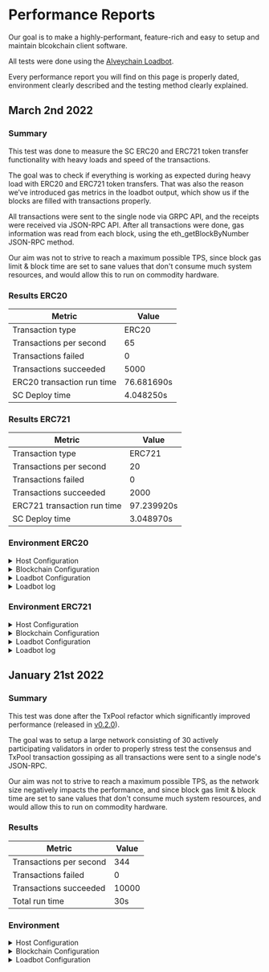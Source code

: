 # Performance Reports

Our goal is to make a highly-performant, feature-rich and easy to setup and maintain blcokchain client software.

All tests were done using the [Alveychain Loadbot](../docs/additional-features/stress-testing.md).

Every performance report you will find on this page is properly dated, environment clearly described and the testing method clearly explained.

## March 2nd 2022

### Summary

This test was done to measure the SC ERC20 and ERC721 token transfer functionality with heavy loads and speed of the transactions.

The goal was to check if everything is working as expected during heavy load with ERC20 and ERC721 token transfers. That was also the reason we’ve introduced gas metrics in the loadbot output, which show us if the blocks are filled with transactions properly.

All transactions were sent to the single node via GRPC API, and the receipts were received via JSON-RPC API. After all transactions were done, gas information was read from each block, using the eth\_getBlockByNumber JSON-RPC method.

Our aim was not to strive to reach a maximum possible TPS, since block gas limit & block time are set to sane values that don't consume much system resources, and would allow this to run on commodity hardware.

### Results ERC20

| Metric                     | Value      |
| -------------------------- | ---------- |
| Transaction type           | ERC20      |
| Transactions per second    | 65         |
| Transactions failed        | 0          |
| Transactions succeeded     | 5000       |
| ERC20 transaction run time | 76.681690s |
| SC Deploy time             | 4.048250s  |

### Results ERC721

| Metric                      | Value      |
| --------------------------- | ---------- |
| Transaction type            | ERC721     |
| Transactions per second     | 20         |
| Transactions failed         | 0          |
| Transactions succeeded      | 2000       |
| ERC721 transaction run time | 97.239920s |
| SC Deploy time              | 3.048970s  |

### Environment ERC20

<details>

<summary>Host Configuration</summary>

\


</details>

<details>

<summary>Blockchain Configuration</summary>

\


</details>

<details>

<summary>Loadbot Configuration</summary>

\


</details>

<details>

<summary>Loadbot log</summary>

```
[COUNT DATA]
Transactions submitted = 5000
Transactions failed    = 0

[APPROXIMATE TPS]
Approximate number of transactions per second = 65

[TURN AROUND DATA]
Average transaction turn around = 25.034950s
Fastest transaction turn around = 3.056460s
Slowest transaction turn around = 47.366220s
Total loadbot execution time    = 76.681690s

[CONTRACT DEPLOYMENT DATA]
Contract address     = 0x7224Dad537291bb6bA277d3e1cCD48cf87B208E7
Total execution time = 4.048250s
Blocks required      = 1

Block #557781 = 1 txns (1055769 gasUsed / 5242880 gasLimit) utilization = 20%

Average utilization across all blocks: 20%

[BLOCK DATA]
Blocks required = 29

Block #557783 = 178 txns (5212100 gasUsed / 5242880 gasLimit) utilization = 99%
Block #557785 = 178 txns (5197100 gasUsed / 5242880 gasLimit) utilization = 99%
Block #557786 = 178 txns (5197100 gasUsed / 5242880 gasLimit) utilization = 99%
Block #557787 = 178 txns (5197100 gasUsed / 5242880 gasLimit) utilization = 99%
Block #557788 = 178 txns (5197100 gasUsed / 5242880 gasLimit) utilization = 99%
Block #557789 = 178 txns (5197100 gasUsed / 5242880 gasLimit) utilization = 99%
Block #557791 = 178 txns (5197100 gasUsed / 5242880 gasLimit) utilization = 99%
Block #557792 = 178 txns (5197100 gasUsed / 5242880 gasLimit) utilization = 99%
Block #557793 = 178 txns (5197100 gasUsed / 5242880 gasLimit) utilization = 99%
Block #557794 = 178 txns (5197100 gasUsed / 5242880 gasLimit) utilization = 99%
Block #557795 = 178 txns (5197100 gasUsed / 5242880 gasLimit) utilization = 99%
Block #557797 = 178 txns (5197100 gasUsed / 5242880 gasLimit) utilization = 99%
Block #557798 = 178 txns (5197100 gasUsed / 5242880 gasLimit) utilization = 99%
Block #557799 = 178 txns (5197100 gasUsed / 5242880 gasLimit) utilization = 99%
Block #557800 = 178 txns (5197100 gasUsed / 5242880 gasLimit) utilization = 99%
Block #557801 = 178 txns (5197100 gasUsed / 5242880 gasLimit) utilization = 99%
Block #557803 = 178 txns (5197100 gasUsed / 5242880 gasLimit) utilization = 99%
Block #557804 = 178 txns (5197100 gasUsed / 5242880 gasLimit) utilization = 99%
Block #557805 = 178 txns (5197100 gasUsed / 5242880 gasLimit) utilization = 99%
Block #557806 = 178 txns (5197100 gasUsed / 5242880 gasLimit) utilization = 99%
Block #557807 = 178 txns (5197100 gasUsed / 5242880 gasLimit) utilization = 99%
Block #557809 = 178 txns (5197100 gasUsed / 5242880 gasLimit) utilization = 99%
Block #557810 = 178 txns (5197100 gasUsed / 5242880 gasLimit) utilization = 99%
Block #557811 = 178 txns (5197100 gasUsed / 5242880 gasLimit) utilization = 99%
Block #557812 = 178 txns (5197100 gasUsed / 5242880 gasLimit) utilization = 99%
Block #557813 = 178 txns (5197100 gasUsed / 5242880 gasLimit) utilization = 99%
Block #557815 = 178 txns (5197100 gasUsed / 5242880 gasLimit) utilization = 99%
Block #557816 = 178 txns (5197100 gasUsed / 5242880 gasLimit) utilization = 99%
Block #557817 = 16 txns (474800 gasUsed / 5242880 gasLimit) utilization   = 9%

Average utilization across all blocks: 95%
```

</details>

### Environment ERC721

<details>

<summary>Host Configuration</summary>

\


</details>

<details>

<summary>Blockchain Configuration</summary>

\


</details>

<details>

<summary>Loadbot Configuration</summary>

\


</details>

<details>

<summary>Loadbot log</summary>

```
[COUNT DATA]
Transactions submitted = 2000
Transactions failed    = 0

[APPROXIMATE TPS]
Approximate number of transactions per second = 20

[TURN AROUND DATA]
Average transaction turn around = 43.034620s
Fastest transaction turn around = 4.007210s
Slowest transaction turn around = 84.184340s
Total loadbot execution time    = 97.239920s

[CONTRACT DEPLOYMENT DATA]
Contract address     = 0x79D9167FcCC5087D28B2D0cDA27ffAA23A731F51
Total execution time = 3.048970s
Blocks required      = 1

Block #558955 = 1 txns (2528760 gasUsed / 5242880 gasLimit) utilization = 48%

Average utilization across all blocks: 48%

[BLOCK DATA]
Blocks required = 46

Block #558957 = 44 txns (5104824 gasUsed / 5242880 gasLimit) utilization = 97%
Block #558958 = 45 txns (5189970 gasUsed / 5242880 gasLimit) utilization = 98%
Block #558959 = 45 txns (5189970 gasUsed / 5242880 gasLimit) utilization = 98%
Block #558960 = 45 txns (5189970 gasUsed / 5242880 gasLimit) utilization = 98%
Block #558961 = 45 txns (5189970 gasUsed / 5242880 gasLimit) utilization = 98%
Block #558962 = 45 txns (5189970 gasUsed / 5242880 gasLimit) utilization = 98%
Block #558963 = 45 txns (5189970 gasUsed / 5242880 gasLimit) utilization = 98%
Block #558964 = 45 txns (5189970 gasUsed / 5242880 gasLimit) utilization = 98%
Block #558965 = 45 txns (5189970 gasUsed / 5242880 gasLimit) utilization = 98%
Block #558966 = 45 txns (5189970 gasUsed / 5242880 gasLimit) utilization = 98%
Block #558967 = 45 txns (5189970 gasUsed / 5242880 gasLimit) utilization = 98%
Block #558968 = 45 txns (5189970 gasUsed / 5242880 gasLimit) utilization = 98%
Block #558969 = 45 txns (5189970 gasUsed / 5242880 gasLimit) utilization = 98%
Block #558970 = 45 txns (5189970 gasUsed / 5242880 gasLimit) utilization = 98%
Block #558971 = 45 txns (5189970 gasUsed / 5242880 gasLimit) utilization = 98%
Block #558972 = 45 txns (5189970 gasUsed / 5242880 gasLimit) utilization = 98%
Block #558973 = 45 txns (5189970 gasUsed / 5242880 gasLimit) utilization = 98%
Block #558974 = 45 txns (5189970 gasUsed / 5242880 gasLimit) utilization = 98%
Block #558975 = 45 txns (5189970 gasUsed / 5242880 gasLimit) utilization = 98%
Block #558976 = 45 txns (5189970 gasUsed / 5242880 gasLimit) utilization = 98%
Block #558977 = 45 txns (5189970 gasUsed / 5242880 gasLimit) utilization = 98%
Block #558978 = 45 txns (5189970 gasUsed / 5242880 gasLimit) utilization = 98%
Block #558979 = 45 txns (5189970 gasUsed / 5242880 gasLimit) utilization = 98%
Block #558980 = 45 txns (5189970 gasUsed / 5242880 gasLimit) utilization = 98%
Block #558981 = 45 txns (5189970 gasUsed / 5242880 gasLimit) utilization = 98%
Block #558982 = 45 txns (5189970 gasUsed / 5242880 gasLimit) utilization = 98%
Block #558983 = 13 txns (1505298 gasUsed / 5242880 gasLimit) utilization = 28%
Block #558984 = 45 txns (5189970 gasUsed / 5242880 gasLimit) utilization = 98%
Block #558985 = 45 txns (5189970 gasUsed / 5242880 gasLimit) utilization = 98%
Block #558986 = 45 txns (5189970 gasUsed / 5242880 gasLimit) utilization = 98%
Block #558987 = 45 txns (5189970 gasUsed / 5242880 gasLimit) utilization = 98%
Block #558988 = 45 txns (5189970 gasUsed / 5242880 gasLimit) utilization = 98%
Block #558989 = 45 txns (5189970 gasUsed / 5242880 gasLimit) utilization = 98%
Block #558990 = 45 txns (5189970 gasUsed / 5242880 gasLimit) utilization = 98%
Block #558991 = 45 txns (5189970 gasUsed / 5242880 gasLimit) utilization = 98%
Block #558992 = 45 txns (5189970 gasUsed / 5242880 gasLimit) utilization = 98%
Block #558993 = 45 txns (5189970 gasUsed / 5242880 gasLimit) utilization = 98%
Block #558994 = 45 txns (5189970 gasUsed / 5242880 gasLimit) utilization = 98%
Block #558995 = 45 txns (5189970 gasUsed / 5242880 gasLimit) utilization = 98%
Block #558996 = 45 txns (5189970 gasUsed / 5242880 gasLimit) utilization = 98%
Block #558997 = 45 txns (5189970 gasUsed / 5242880 gasLimit) utilization = 98%
Block #558998 = 45 txns (5189970 gasUsed / 5242880 gasLimit) utilization = 98%
Block #558999 = 45 txns (5189970 gasUsed / 5242880 gasLimit) utilization = 98%
Block #559000 = 45 txns (5189970 gasUsed / 5242880 gasLimit) utilization = 98%
Block #559001 = 45 txns (5189970 gasUsed / 5242880 gasLimit) utilization = 98%
Block #559002 = 8 txns (929568 gasUsed / 5242880 gasLimit) utilization   = 17%

Average utilization across all blocks: 94%
```

</details>

## January 21st 2022

### Summary

This test was done after the TxPool refactor which significantly improved performance (released in [v0.2.0](https://github.com/0xPolygon/polygon-edge/releases/v0.2.0)).

The goal was to setup a large network consisting of 30 actively participating validators in order to properly stress test the consensus and TxPool transaction gossiping as all transactions were sent to a single node's JSON-RPC.

Our aim was not to strive to reach a maximum possible TPS, as the network size negatively impacts the performance, and since block gas limit & block time are set to sane values that don't consume much system resources, and would allow this to run on commodity hardware.

### Results

| Metric                  | Value |
| ----------------------- | ----- |
| Transactions per second | 344   |
| Transactions failed     | 0     |
| Transactions succeeded  | 10000 |
| Total run time          | 30s   |

### Environment

<details>

<summary>Host Configuration</summary>

\


</details>

<details>

<summary>Blockchain Configuration</summary>

\


</details>

<details>

<summary>Loadbot Configuration</summary>

\


</details>
